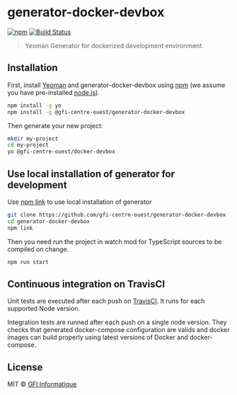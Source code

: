 # generator-docker-devbox

[![npm](https://img.shields.io/npm/v/@gfi-centre-ouest/generator-docker-devbox.svg)](https://www.npmjs.com/package/@gfi-centre-ouest/generator-docker-devbox)
[![Build Status](https://img.shields.io/travis/gfi-centre-ouest/generator-docker-devbox.svg)](https://travis-ci.org/gfi-centre-ouest/generator-docker-devbox)

> Yeoman Generator for dockerized development environment.

## Installation

First, install [Yeoman](http://yeoman.io) and generator-docker-devbox using [npm](https://www.npmjs.com/) 
(we assume you have pre-installed [node.js](https://nodejs.org/)).

```bash
npm install -g yo
npm install -g @gfi-centre-ouest/generator-docker-devbox
```

Then generate your new project:

```bash
mkdir my-project
cd my-project
yo @gfi-centre-ouest/docker-devbox
```

## Use local installation of generator for development

Use [npm link](https://docs.npmjs.com/cli/link) to use local installation of generator

```bash
git clone https://github.com/gfi-centre-ouest/generator-docker-devbox
cd generator-docker-devbox
npm link
```

Then you need run the project in watch mod for TypeScript sources to be compiled on change.

```bash
npm run start
```

## Continuous integration on TravisCI

Unit tests are executed after each push on [TravisCI](https://travis-ci.org/gfi-centre-ouest/generator-docker-devbox). 
It runs for each supported Node version.

Integration tests are runned after each push on a single node version. They checks that generated docker-compose 
configuration are valids and docker images can build properly using latest versions of Docker and docker-compose.


## License

MIT © [GFI Informatique](https://www.gfi.world/)
